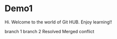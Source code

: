 # Demo1

Hi. Welcome to the world of Git HUB. Enjoy learning!!

branch 1
branch 2
Resolved Merged conflict

